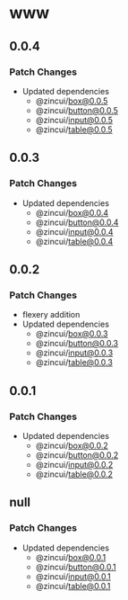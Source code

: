 # www

## 0.0.4

### Patch Changes

- Updated dependencies
  - @zincui/box@0.0.5
  - @zincui/button@0.0.5
  - @zincui/input@0.0.5
  - @zincui/table@0.0.5

## 0.0.3

### Patch Changes

- Updated dependencies
  - @zincui/box@0.0.4
  - @zincui/button@0.0.4
  - @zincui/input@0.0.4
  - @zincui/table@0.0.4

## 0.0.2

### Patch Changes

- flexery addition
- Updated dependencies
  - @zincui/box@0.0.3
  - @zincui/button@0.0.3
  - @zincui/input@0.0.3
  - @zincui/table@0.0.3

## 0.0.1

### Patch Changes

- Updated dependencies
  - @zincui/box@0.0.2
  - @zincui/button@0.0.2
  - @zincui/input@0.0.2
  - @zincui/table@0.0.2

## null

### Patch Changes

- Updated dependencies
  - @zincui/box@0.0.1
  - @zincui/button@0.0.1
  - @zincui/input@0.0.1
  - @zincui/table@0.0.1
